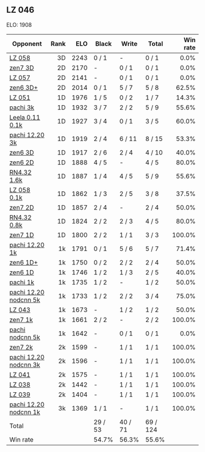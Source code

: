## LZ 046 ##

ELO: 1908

Opponent | Rank | ELO | Black | Write | Total | Win rate
---------|-----:|----:|-------|-------|-------|-------:
[LZ 058](LZ%20058.md) | 3D | 2243 | 0 / 1 | - | 0 / 1 | 0.0%
[zen7 3D](zen7%203D.md) | 2D | 2170 | - | 0 / 1 | 0 / 1 | 0.0%
[LZ 057](LZ%20057.md) | 2D | 2141 | - | 0 / 1 | 0 / 1 | 0.0%
[zen6 3D+](zen6%203D+.md) | 2D | 2014 | 0 / 1 | 5 / 7 | 5 / 8 | 62.5%
[LZ 051](LZ%20051.md) | 1D | 1976 | 1 / 5 | 0 / 2 | 1 / 7 | 14.3%
[pachi 3k](pachi%203k.md) | 1D | 1932 | 3 / 7 | 2 / 2 | 5 / 9 | 55.6%
[Leela 0.11 0.1k](Leela%200.11%200.1k.md) | 1D | 1927 | 3 / 4 | 0 / 1 | 3 / 5 | 60.0%
[pachi 12.20 3k](pachi%2012.20%203k.md) | 1D | 1919 | 2 / 4 | 6 / 11 | 8 / 15 | 53.3%
[zen6 3D](zen6%203D.md) | 1D | 1917 | 2 / 6 | 2 / 4 | 4 / 10 | 40.0%
[zen6 2D](zen6%202D.md) | 1D | 1888 | 4 / 5 | - | 4 / 5 | 80.0%
[RN4.32 1.6k](RN4.32%201.6k.md) | 1D | 1887 | 1 / 4 | 4 / 5 | 5 / 9 | 55.6%
[LZ 058 0.1k](LZ%20058%200.1k.md) | 1D | 1862 | 1 / 3 | 2 / 5 | 3 / 8 | 37.5%
[zen7 2D](zen7%202D.md) | 1D | 1857 | 2 / 4 | - | 2 / 4 | 50.0%
[RN4.32 0.8k](RN4.32%200.8k.md) | 1D | 1824 | 2 / 2 | 2 / 3 | 4 / 5 | 80.0%
[zen7 1D](zen7%201D.md) | 1D | 1800 | 2 / 2 | 1 / 1 | 3 / 3 | 100.0%
[pachi 12.20 1k](pachi%2012.20%201k.md) | 1k | 1791 | 0 / 1 | 5 / 6 | 5 / 7 | 71.4%
[zen6 1D+](zen6%201D+.md) | 1k | 1750 | 0 / 2 | 2 / 2 | 2 / 4 | 50.0%
[zen6 1D](zen6%201D.md) | 1k | 1746 | 1 / 2 | 1 / 3 | 2 / 5 | 40.0%
[pachi 1k](pachi%201k.md) | 1k | 1735 | 1 / 2 | - | 1 / 2 | 50.0%
[pachi 12.20 nodcnn 5k](pachi%2012.20%20nodcnn%205k.md) | 1k | 1733 | 1 / 2 | 2 / 2 | 3 / 4 | 75.0%
[LZ 043](LZ%20043.md) | 1k | 1673 | - | 1 / 2 | 1 / 2 | 50.0%
[zen7 1k](zen7%201k.md) | 1k | 1661 | 2 / 2 | - | 2 / 2 | 100.0%
[pachi nodcnn 5k](pachi%20nodcnn%205k.md) | 1k | 1642 | - | 0 / 1 | 0 / 1 | 0.0%
[zen7 2k](zen7%202k.md) | 2k | 1599 | - | 1 / 1 | 1 / 1 | 100.0%
[pachi 12.20 nodcnn 3k](pachi%2012.20%20nodcnn%203k.md) | 2k | 1596 | - | 1 / 1 | 1 / 1 | 100.0%
[LZ 041](LZ%20041.md) | 2k | 1575 | - | 1 / 1 | 1 / 1 | 100.0%
[LZ 038](LZ%20038.md) | 2k | 1442 | - | 1 / 1 | 1 / 1 | 100.0%
[LZ 039](LZ%20039.md) | 2k | 1404 | - | 1 / 1 | 1 / 1 | 100.0%
[pachi 12.20 nodcnn 1k](pachi%2012.20%20nodcnn%201k.md) | 3k | 1369 | 1 / 1 | - | 1 / 1 | 100.0%
Total | | | 29 / 53 | 40 / 71 | 69 / 124 | 
Win rate| | | 54.7% | 56.3% | 55.6% | 
